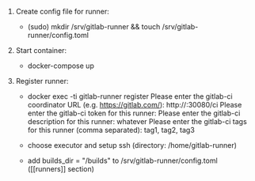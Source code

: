 1. Create config file for runner:
   - (sudo) mkdir /srv/gitlab-runner && touch /srv/gitlab-runner/config.toml

2. Start container:
   - docker-compose up

3. Register runner:
   - docker exec -ti <name of runner container> gitlab-runner register
     Please enter the gitlab-ci coordinator URL (e.g. https://gitlab.com/):
     http://<name of gitlab container>:30080/ci
     Please enter the gitlab-ci token for this runner:
     <token>
     Please enter the gitlab-ci description for this runner:
     whatever
     Please enter the gitlab-ci tags for this runner (comma separated):
     tag1, tag2, tag3

   - choose executor and setup ssh (directory: /home/gitlab-runner)
   - add builds_dir = "/builds" to /srv/gitlab-runner/config.toml ([[runners]] section)
